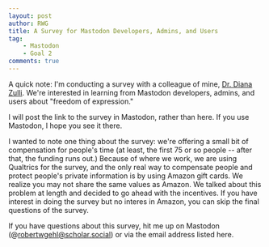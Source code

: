 ```yaml
---
layout: post
author: RWG
title: A Survey for Mastodon Developers, Admins, and Users
tag:
    - Mastodon
    - Goal 2
comments: true
---
```

A quick note: I'm conducting a survey with a colleague of mine, [Dr. Diana Zulli](https://cla.purdue.edu/facultyStaff/profiles/new/newfaculty-18/Zulli_Diana.html). We're interested in learning from Mastodon developers, admins, and users about "freedom of expression."

I will post the link to the survey in Mastodon, rather than here. If you use Mastodon, I hope you see it there.

I wanted to note one thing about the survey: we're offering a small bit of compensation for people's time (at least, the first 75 or so people -- after that, the funding runs out.) Because of where we work, we are using Qualtrics for the survey, and the only real way to compensate people and protect people's private information is by using Amazon gift cards. We realize you may not share the same values as Amazon. We talked about this problem at length and decided to go ahead with the incentives. If you have interest in doing the survey but no interes in Amazon, you can skip the final questions of the survey.

If you have questions about this survey, hit me up on Mastodon (@robertwgehl@scholar.social) or via the email address listed here. 